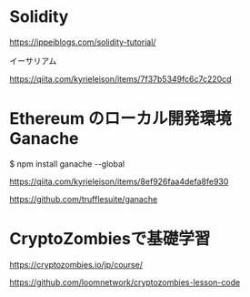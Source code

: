 # Solidity
https://ippeiblogs.com/solidity-tutorial/

イーサリアム

https://qiita.com/kyrieleison/items/7f37b5349fc6c7c220cd

# Ethereum のローカル開発環境 Ganache 
$ npm install ganache --global

https://qiita.com/kyrieleison/items/8ef926faa4defa8fe930

https://github.com/trufflesuite/ganache


# CryptoZombiesで基礎学習
https://cryptozombies.io/jp/course/

https://github.com/loomnetwork/cryptozombies-lesson-code
